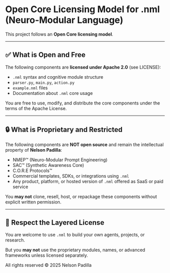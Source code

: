 # Open Core Licensing Model for .nml (Neuro-Modular Language)

This project follows an **Open Core licensing model**.

---

## ✅ What is Open and Free

The following components are **licensed under Apache 2.0** (see LICENSE):

- `.nml` syntax and cognitive module structure
- `parser.py`, `main.py`, `action.py`
- `example.nml` files
- Documentation about `.nml` core usage

You are free to use, modify, and distribute the core components under the terms of the Apache License.

---

## 🔒 What is Proprietary and Restricted

The following components are **NOT open source** and remain the intellectual property of **Nelson Padilla**:

- NMEP™ (Neuro-Modular Prompt Engineering)
- SAC™ (Synthetic Awareness Core)
- C.O.R.E Protocols™
- Commercial templates, SDKs, or integrations using `.nml`
- Any product, platform, or hosted version of `.nml` offered as SaaS or paid service

You **may not** clone, resell, host, or repackage these components without explicit written permission.

---

## 🧠 Respect the Layered License

You are welcome to use `.nml` to build your own agents, projects, or research.

But you **may not** use the proprietary modules, names, or advanced frameworks unless licensed separately.

All rights reserved © 2025 Nelson Padilla
